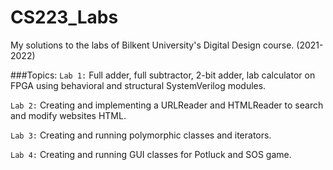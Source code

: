 # CS223_Labs
My solutions to the labs of Bilkent University's Digital Design course. (2021-2022)

###Topics:
`Lab 1:` Full adder, full subtractor, 2-bit adder, lab calculator on FPGA using behavioral and structural SystemVerilog modules.

`Lab 2:` Creating and implementing a URLReader and HTMLReader to search and modify websites HTML.

`Lab 3:` Creating and running polymorphic classes and iterators.

`Lab 4:` Creating and running GUI classes for Potluck and SOS game.

